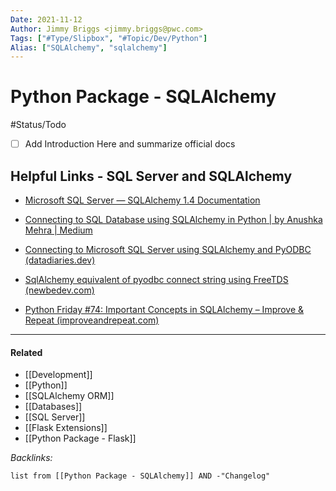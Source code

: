 ```yaml
---
Date: 2021-11-12
Author: Jimmy Briggs <jimmy.briggs@pwc.com>
Tags: ["#Type/Slipbox", "#Topic/Dev/Python"]
Alias: ["SQLAlchemy", "sqlalchemy"]
---
```


# Python Package - SQLAlchemy

#Status/Todo 
- [ ] Add Introduction Here and summarize official docs

## Helpful Links - SQL Server and SQLAlchemy

- [Microsoft SQL Server — SQLAlchemy 1.4 Documentation](https://docs.sqlalchemy.org/en/14/dialects/mssql.html)

- [Connecting to SQL Database using SQLAlchemy in Python | by Anushka Mehra | Medium](https://medium.com/@anushkamehra16/connecting-to-sql-database-using-sqlalchemy-in-python-2be2cf883f85)

- [Connecting to Microsoft SQL Server using SQLAlchemy and PyODBC (datadiaries.dev)](https://datadiaries.dev/connecting-to-microsoft-sql-server-using-sqlalchemy-and-pyodbc)

- [SqlAlchemy equivalent of pyodbc connect string using FreeTDS (newbedev.com)](https://newbedev.com/sqlalchemy-equivalent-of-pyodbc-connect-string-using-freetds)

- [Python Friday #74: Important Concepts in SQLAlchemy – Improve & Repeat (improveandrepeat.com)](https://improveandrepeat.com/2021/06/python-friday-74-important-concepts-in-sqlalchemy/)

***

#### Related

- [[Development]]
- [[Python]]
- [[SQLAlchemy ORM]]
- [[Databases]]
- [[SQL Server]]
- [[Flask Extensions]]
- [[Python Package - Flask]]


*Backlinks:*

```dataview
list from [[Python Package - SQLAlchemy]] AND -"Changelog"
```
